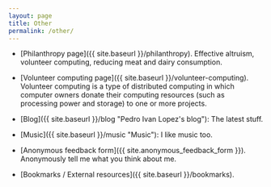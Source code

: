 ```yaml
---
layout: page
title: Other
permalink: /other/
---
```


- [Philanthropy page]({{ site.baseurl }}/philanthropy). Effective altruism,
  volunteer computing, reducing meat and dairy consumption.

- [Volunteer computing page]({{ site.baseurl }}/volunteer-computing).
  Volunteer computing is a type of distributed computing in which computer
  owners donate their computing resources (such as processing power and
  storage) to one or more projects.

- [Blog]({{ site.baseurl }}/blog "Pedro Ivan Lopez's blog"): The latest stuff.

- [Music]({{ site.baseurl }}/music "Music"): I like music too.

- [Anonymous feedback form]({{ site.anonymous_feedback_form }}).  Anonymously
  tell me what you think about me.

- [Bookmarks / External resources]({{ site.baseurl }}/bookmarks).

